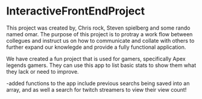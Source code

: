 # InteractiveFrontEndProject

This project was created by, Chris rock, Steven spielberg and some rando named omar.
The purpose of this project is to protray a work flow between collegues and instruct us on how to communicate and collate with others to further expand our knowlegde and provide a fully functional application.

We have created a fun project that is used for gamers, specifically Apex legends gamers.
They can use this app to list basic stats to show them what they lack or need to improve. 

-added functions to the app include previous searchs being saved into an array, and as well a search for twitch streamers to view their view count! 

